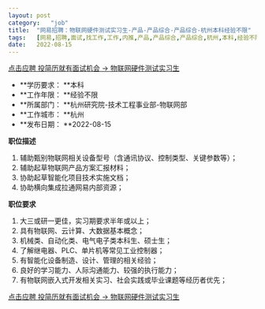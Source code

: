 ```yaml
---
layout:	post
category:	"job"
title:	"网易招聘：物联网硬件测试实习生-产品-产品综合-产品综合-杭州本科经验不限"
tags:	[网易,招聘,面试,找工作,工作,内推,产品,产品综合,产品综合,杭州,本科,经验不限]
date:	2022-08-15
---
```


[点击应聘 投简历就有面试机会 -> 物联网硬件测试实习生](http://mobile.bole.netease.com/bole/boleDetail?id=27326&employeeId=346f03c3cda5f04c&key=all)



- **学历要求： **本科
- **工作年限： **经验不限
- **所属部门： **杭州研究院-技术工程事业部-物联网部
- **工作城市： **杭州
- **发布日期： **2022-08-15



**职位描述**
1. 辅助甄别物联网相关设备型号（含通讯协议、控制类型、关键参数等）；
2. 辅助起草物联网产品方案汇报材料；
3. 协助起草智能化项目技术实施文档；
4. 协助横向集成拉通网易内部资源；



**职位要求**
1. 大三或研一更佳，实习期要求半年或以上；
2. 具有物联网、云计算、大数据基本概念；
3. 机械类、自动化类、电气电子类本科生、硕士生；
4. 了解继电器、PLC、单片机等常见工业控制器；
5. 有智能化设备制造、设计、管理的相关经验；
6. 良好的学习能力、人际沟通能力、较强的执行能力；
7. 有物联网嵌入式开发相关实习、社会实践或毕业课题等经历者优先；




[点击应聘 投简历就有面试机会 -> 物联网硬件测试实习生](http://mobile.bole.netease.com/bole/boleDetail?id=27326&employeeId=346f03c3cda5f04c&key=all)